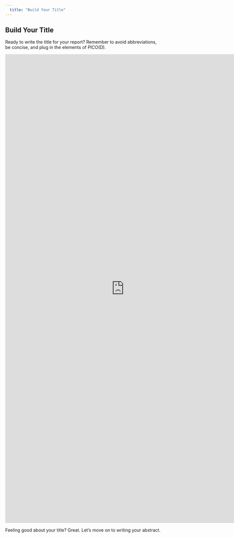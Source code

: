```yaml
---
  title: "Build Your Title"
---
```


## Build Your Title

Ready to write the title for your report? Remember to avoid abbreviations, be concise, and plug in the elements of PICO(D).

<iframe src="https://docs.google.com/forms/d/e/1FAIpQLScqrRAKkLqr8_iVFOpsbMun0He6p0MfEkq5-Gu4Gp7Dxg5NVg/viewform?usp=sf_link" width="760" height="1500" frameborder="0" marginheight="0" marginwidth="0">Loading...</iframe>

Feeling good about your title? Great. Let’s move on to writing your abstract.
